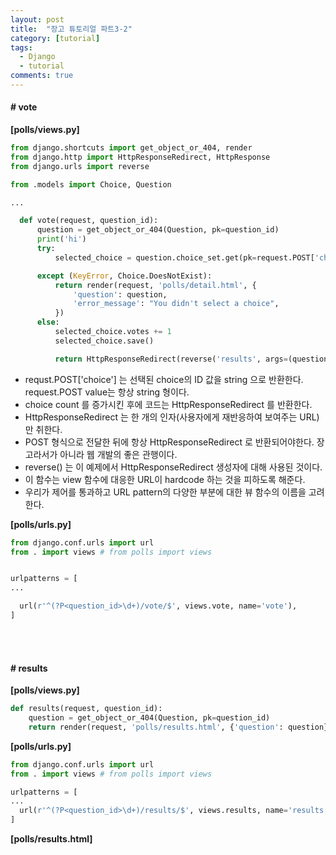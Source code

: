 ```yaml
---
layout: post
title:  "장고 튜토리얼 파트3-2"
category: [tutorial]
tags:
  - Django
  - tutorial
comments: true
---
```


#### \# vote
**[polls/views.py]**
```python
from django.shortcuts import get_object_or_404, render
from django.http import HttpResponseRedirect, HttpResponse
from django.urls import reverse

from .models import Choice, Question

...

  def vote(request, question_id):
      question = get_object_or_404(Question, pk=question_id)
      print('hi')
      try:
          selected_choice = question.choice_set.get(pk=request.POST['choice'])

      except (KeyError, Choice.DoesNotExist):
          return render(request, 'polls/detail.html', {
              'question': question,
              'error_message': "You didn't select a choice",
          })
      else:
          selected_choice.votes += 1
          selected_choice.save()

          return HttpResponseRedirect(reverse('results', args=(question.id,)))
```
- requst.POST['choice'] 는 선택된 choice의 ID 값을 string 으로  반환한다. request.POST value는 항상 string 형이다.
- choice count 를 증가시킨 후에 코드는 HttpResponseRedirect 를 반환한다.
- HttpResponseRedirect 는 한 개의 인자(사용자에게 재반응하여 보여주는 URL)만 취한다.
- POST 형식으로 전달한 뒤에 항상 HttpResponseRedirect 로 반환되어야한다. 장고라서가 아니라 웹 개발의 좋은 관행이다.
- reverse() 는 이 예제에서 HttpResponseRedirect 생성자에 대해 사용된 것이다.
- 이 함수는 view 함수에 대응한 URL이 hardcode 하는 것을 피하도록 해준다.
- 우리가 제어를 통과하고 URL pattern의 다양한 부분에 대한 뷰 함수의 이름을 고려한다.

**[polls/urls.py]**

```python
from django.conf.urls import url
from . import views # from polls import views


urlpatterns = [
...

  url(r'^(?P<question_id>\d+)/vote/$', views.vote, name='vote'),
]
```
<br><br>
#### \# results
**[polls/views.py]**
```python
def results(request, question_id):
    question = get_object_or_404(Question, pk=question_id)
    return render(request, 'polls/results.html', {'question': question})
```
**[polls/urls.py]**
```python
from django.conf.urls import url
from . import views # from polls import views

urlpatterns = [
...
  url(r'^(?P<question_id>\d+)/results/$', views.results, name='results'),
]
```
**[polls/results.html]**
